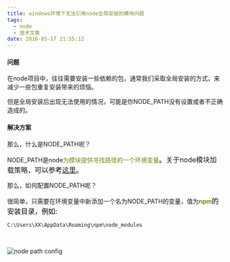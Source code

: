 ```yaml
---
title: windows环境下无法引用node全局安装的模块问题
tags:
  - node
  - 技术文章
date: 2016-05-17 21:55:12
---
```


#### **问题**

在node项目中，往往需要安装一些依赖的包，通常我们采取全局安装的方式，来减少一些包重复安装带来的烦恼。<!--more-->

但是全局安装后出现无法使用的情况，可能是你NODE_PATH没有设置或者不正确造成的。

#### **解决方案**

那么，什么是NODE_PATH呢？

NODE_PATH是node<span style="font-size: 14px; color: #808000;">为模块提供寻找路径的一个环境变量<span style="color: #000000; font-size: 16px;">。</span></span><span style="font-size: 14px;"><span style="font-size: 16px;">关于node模块加载策略，</span></span><span style="font-size: 14px; color: #808000;"><span style="color: #000000; font-size: 16px;">可以参考[这里](http://www.infoq.com/cn/articles/nodejs-module-mechanism/)。</span></span>

那么，如何配置NODE_PATH呢？

很简单，只需要在环境变量中新添加一个名为NODE_PATH的变量，值为<span style="color: #808000; font-size: 14px;">**npm**<span style="color: #000000; font-size: 16px;">的安装目录，例如:</span></span>

` C:\Users\XX\AppData\Roaming\npm\node_modules `

&nbsp;

![node path config](/images/NODE_PATH_CONFIG.png)